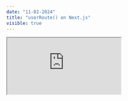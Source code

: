 ```yaml
---
date: "11-02-2024"
title: "userRoute() en Next.js"
visible: true
---
```

<iframe src="https://www.youtube.com/embed/cJnWcnqTtds" allowfullscreen></iframe>
